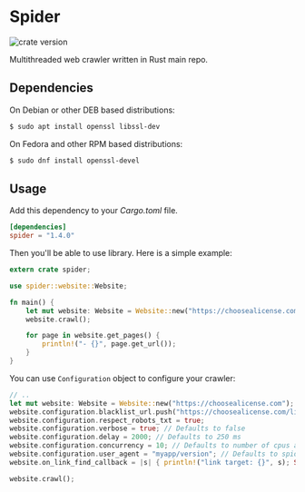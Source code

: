 # Spider

![crate version](https://img.shields.io/crates/v/spider.svg)

Multithreaded web crawler written in Rust main repo.

## Dependencies

On Debian or other DEB based distributions:

```bash
$ sudo apt install openssl libssl-dev
```

On Fedora and other RPM based distributions:

```bash
$ sudo dnf install openssl-devel
```

## Usage

Add this dependency to your _Cargo.toml_ file.

```toml
[dependencies]
spider = "1.4.0"
```

Then you'll be able to use library. Here is a simple example:

```rust
extern crate spider;

use spider::website::Website;

fn main() {
    let mut website: Website = Website::new("https://choosealicense.com");
    website.crawl();

    for page in website.get_pages() {
        println!("- {}", page.get_url());
    }
}
```

You can use `Configuration` object to configure your crawler:

```rust
// ..
let mut website: Website = Website::new("https://choosealicense.com");
website.configuration.blacklist_url.push("https://choosealicense.com/licenses/".to_string());
website.configuration.respect_robots_txt = true;
website.configuration.verbose = true; // Defaults to false
website.configuration.delay = 2000; // Defaults to 250 ms
website.configuration.concurrency = 10; // Defaults to number of cpus available
website.configuration.user_agent = "myapp/version"; // Defaults to spider/x.y.z, where x.y.z is the library version
website.on_link_find_callback = |s| { println!("link target: {}", s); Some(s) }; // Callback to run on each link find

website.crawl();
```
